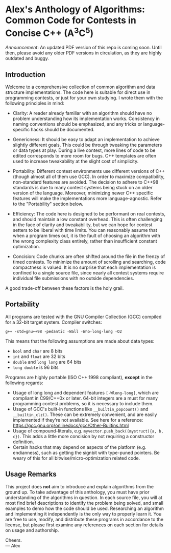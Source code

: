 Alex's Anthology of Algorithms: Common Code for Contests in Concise C++ (A<sup>3</sup>C<sup>5</sup>)
==================

*Announcement*: An updated PDF version of this repo is coming soon. Until then, please avoid any older PDF versions in circulation, as they are highly outdated and buggy.

## Introduction

Welcome to a comprehensive collection of common algorithm and data structure implementations. The code here is suitable for direct use in programming contests, or just for your own studying. I wrote them with the following principles in mind:

* Clarity: A reader already familiar with an algorithm should have no problem understanding how its implementation works. Consistency in naming conventions should be emphasized, and any tricks or language-specific hacks should be documented.

* Genericness: It should be easy to adapt an implementation to achieve slightly different goals. This could be through tweaking the parameters or data types at play. During a live contest, more lines of code to be edited corresponds to more room for bugs. C++ templates are often used to increase tweakability at the slight cost of simplicity.

* Portability: Different contest environments use different versions of C++ (though almost all of them use GCC). In order to maximize compatibility, non-standard features are avoided. The decision to adhere to C++98 standards is due to many contest systems being stuck on an older version of the language. Moreover, minimizing newer C++ specific features will make the implementations more language-agnostic. Refer to the "Portability" section below.

* Efficiency: The code here is designed to be performant on real contests, and should maintain a low constant overhead. This is often challenging in the face of clarity and tweakability, but we can hope for contest setters to be liberal with time limits. You can reasonably assume that when a program times out, it is the fault of choosing an algorithm with the wrong complexity class entirely, rather than insufficient constant optimization.

* Concision: Code chunks are often shifted around the file in the frenzy of timed contests. To minimize the amount of scrolling and searching, code compactness is valued. It is no surprise that each implementation is confined to a single source file, since nearly all contest systems require individual file submissions with no outside dependencies.

A good trade-off between these factors is the holy grail.

## Portability

All programs are tested with the GNU Compiler Collection (GCC) compiled for a 32-bit target system. Compiler switches:

```
g++ -std=gnu++98 -pedantic -Wall -Wno-long-long -O2
```

This means that the following assumptions are made about data types:
* `bool` and `char` are 8 bits
* `int` and `float` are 32 bits
* `double` and `long long` are 64 bits
* `long double` is 96 bits

Programs are highly portable (ISO C++ 1998 compliant), __except__ in the following regards:
* Usage of long long and dependent features `[-Wlong-long]`, which are compliant in C99/C++0x or later. 64-bit integers are a must for many programming contest problems, so it is necessary to include them.
* Usage of GCC's built-in functions like `__builtin_popcount()` and `__builtin_clz()`. These can be extremely convenient, and are easily implemented if they're not available. See here for a reference: https://gcc.gnu.org/onlinedocs/gcc/Other-Builtins.html
* Usage of compound-literals, e.g. `myvector.push_back((mystruct){a, b, c})`. This adds a little more concision by not requiring a constructor definition.
* Certain hacks that may depend on aspects of the platform (e.g. endianness), such as getting the signbit with type-puned pointers. Be weary of this for all bitwise/micro-optimization related code.

## Usage Remarks

This project does __not__ aim to introduce and explain algorithms from the ground up. To take advantage of this anthology, you must have prior understanding of the algorithms in question. In each source file, you will at most find brief descriptions to identify the problem being solved, and small examples to demo how the code should be used. Researching an algorithm and implementing it independently is the only way to properly learn it. You are free to use, modify, and distribute these programs in accordance to the license, but please first examine any references on each section for details on usage and authorship.

Cheers.<br>
— Alex


